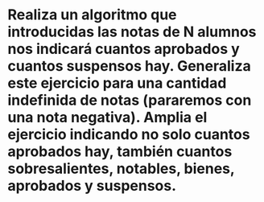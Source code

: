 # Realiza un algoritmo que introducidas las notas de N alumnos nos indicará cuantos aprobados y cuantos suspensos hay. Generaliza este ejercicio para una cantidad indefinida de notas (pararemos con una nota negativa). Amplia el ejercicio indicando no solo cuantos aprobados hay, también cuantos sobresalientes, notables, bienes, aprobados y suspensos.
